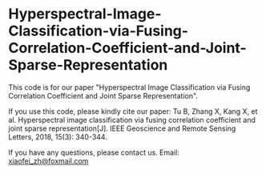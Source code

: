 # Hyperspectral-Image-Classification-via-Fusing-Correlation-Coefficient-and-Joint-Sparse-Representation

This code is for our paper "Hyperspectral Image Classification via Fusing 
Correlation Coefficient and Joint Sparse Representation". 

If you use this code, please kindly cite our paper:
Tu B, Zhang X, Kang X, et al. Hyperspectral image classification via fusing correlation coefficient and joint sparse representation[J]. IEEE Geoscience and Remote Sensing Letters, 2018, 15(3): 340-344.

If you have any questions, please contact us. 
Email: xiaofei_zh@foxmail.com
 
